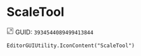 # ScaleTool
![](/img/ScaleTool.png)
GUID: `3934544089499413844`
```
EditorGUIUtility.IconContent("ScaleTool")
```
